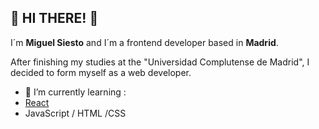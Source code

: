 ## 👋 HI THERE! 👋
I´m **Miguel Siesto** and I´m a frontend developer based in **Madrid**.

After finishing my studies at the "Universidad Complutense de Madrid", I decided to form myself as a web developer. 

- 🌱 I’m currently learning :
- [React](https://es.reactjs.org/)
- JavaScript / HTML /CSS


<!---
MSiestoGarabana/MSiestoGarabana is a ✨ special ✨ repository because its `README.md` (this file) appears on your GitHub profile.
You can click the Preview link to take a look at your changes.
--->
